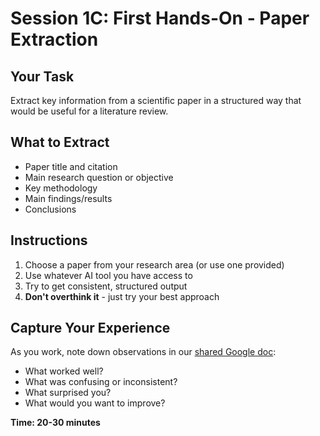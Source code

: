 # Session 1C: First Hands-On - Paper Extraction

## Your Task
Extract key information from a scientific paper in a structured way that would be useful for a literature review.

## What to Extract
- Paper title and citation
- Main research question or objective
- Key methodology
- Main findings/results
- Conclusions

## Instructions
1. Choose a paper from your research area (or use one provided)
2. Use whatever AI tool you have access to
3. Try to get consistent, structured output
4. **Don't overthink it** - just try your best approach

## Capture Your Experience
As you work, note down observations in our [shared Google doc](https://docs.google.com/document/d/1MYk652mmVnQTW6uHXcOiHJ5W08zU-ZOi524W7Rt83NM/edit?usp=sharing):
- What worked well?
- What was confusing or inconsistent?
- What surprised you?
- What would you want to improve?

**Time: 20-30 minutes**
